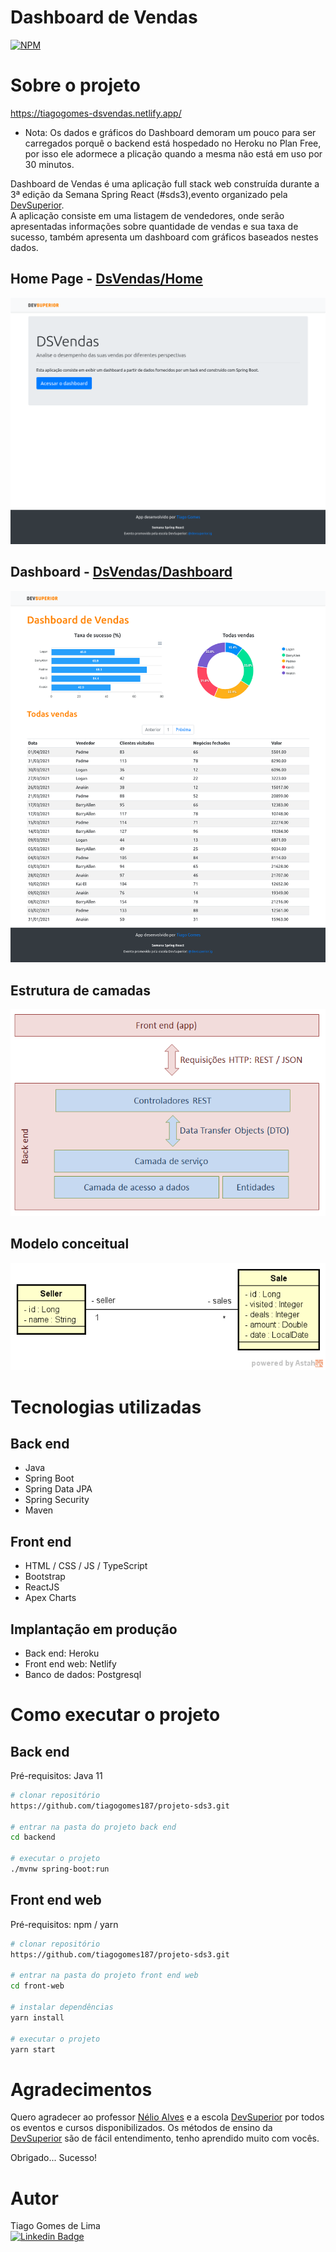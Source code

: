 
# Dashboard de Vendas
[![NPM](https://img.shields.io/npm/l/react)](https://github.com/tiagogomes187/projeto-sds3/blob/main/LICENSE)

# Sobre o projeto

https://tiagogomes-dsvendas.netlify.app/
- Nota: Os dados e gráficos do Dashboard demoram um pouco para ser carregados porquê o backend está hospedado no Heroku no Plan Free, por isso ele adormece a plicação quando a mesma não está em uso por 30 minutos.

Dashboard de Vendas é uma aplicação full stack web construída durante a 3ª edição da Semana Spring React (#sds3),evento organizado pela [DevSuperior](https://devsuperior.com.br/ "Site da DevSuperior").<br>
A aplicação consiste em uma listagem de vendedores, onde serão apresentadas informações sobre quantidade de vendas e sua taxa de sucesso, também apresenta um dashboard com gráficos baseados nestes dados.


## Home Page - [DsVendas/Home](https://tiagogomes-dsvendas.netlify.app/ "DsVendas/home")
![Home](https://github.com/tiagogomes187/assets/blob/main/dsvendas-home.png)

## Dashboard - [DsVendas/Dashboard](https://tiagogomes-dsvendas.netlify.app/dashboard "DsVendas/dashboard")
![Dashboard](https://github.com/tiagogomes187/assets/blob/main/dsvends-dashboard.png)

## Estrutura de camadas
![estrutura](https://github.com/tiagogomes187/assets/blob/main/strutura-dsvendas.png)

## Modelo conceitual
![Modelo Conceitual](https://github.com/tiagogomes187/assets/blob/main/sds3-mc.png)

# Tecnologias utilizadas
## Back end
- Java
- Spring Boot
- Spring Data JPA
- Spring Security
- Maven
## Front end
- HTML / CSS / JS / TypeScript
- Bootstrap
- ReactJS
- Apex Charts
## Implantação em produção
- Back end: Heroku
- Front end web: Netlify
- Banco de dados: Postgresql

# Como executar o projeto

## Back end
Pré-requisitos: Java 11

```bash
# clonar repositório
https://github.com/tiagogomes187/projeto-sds3.git

# entrar na pasta do projeto back end
cd backend

# executar o projeto
./mvnw spring-boot:run
```
## Front end web
Pré-requisitos: npm / yarn

```bash
# clonar repositório
https://github.com/tiagogomes187/projeto-sds3.git

# entrar na pasta do projeto front end web
cd front-web

# instalar dependências
yarn install

# executar o projeto
yarn start
```
# Agradecimentos
Quero agradecer ao professor [Nélio Alves](https://github.com/acenelio "acenelio") e a escola [DevSuperior](https://devsuperior.com.br/ "Site da DevSuperior") por todos os eventos e cursos disponibilizados. Os métodos de ensino da [DevSuperior](https://devsuperior.com.br/ "Site da DevSuperior") são de fácil entendimento, tenho aprendido muito com vocês.

Obrigado...
Sucesso!

# Autor

Tiago Gomes de Lima<br>
[![Linkedin Badge](https://img.shields.io/badge/Tiago_Gomes-blue?style=flat-square&logo=Linkedin&logoColor=white&link=https://www.linkedin.com/in/tiago-gomes187/)](https://www.linkedin.com/in/tiago-gomes187/) 
